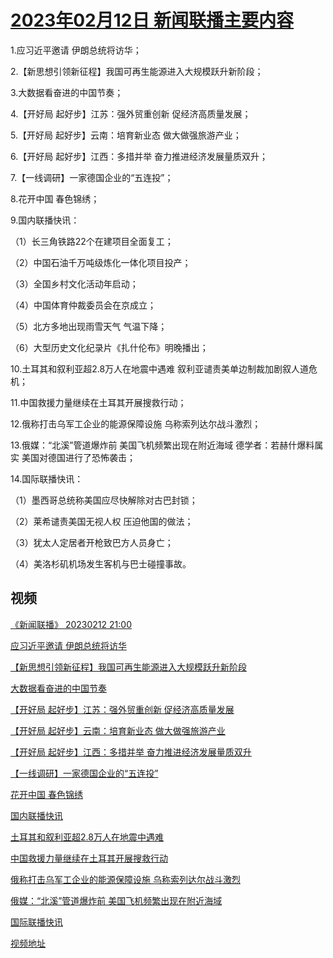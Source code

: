 # [2023年02月12日 新闻联播主要内容](https://tv.cctv.com/lm/xwlb/day/20230212.shtml)

1.应习近平邀请 伊朗总统将访华；

2.【新思想引领新征程】我国可再生能源进入大规模跃升新阶段；

3.大数据看奋进的中国节奏；

4.【开好局 起好步】江苏：强外贸重创新 促经济高质量发展；

5.【开好局 起好步】云南：培育新业态 做大做强旅游产业；

6.【开好局 起好步】江西：多措并举 奋力推进经济发展量质双升；

7.【一线调研】一家德国企业的“五连投”；

8.花开中国 春色锦绣；

9.国内联播快讯：

（1）长三角铁路22个在建项目全面复工；

（2）中国石油千万吨级炼化一体化项目投产；

（3）全国乡村文化活动年启动；

（4）中国体育仲裁委员会在京成立；

（5）北方多地出现雨雪天气 气温下降；

（6）大型历史文化纪录片《扎什伦布》明晚播出；

10.土耳其和叙利亚超2.8万人在地震中遇难 叙利亚谴责美单边制裁加剧叙人道危机；

11.中国救援力量继续在土耳其开展搜救行动；

12.俄称打击乌军工企业的能源保障设施 乌称索列达尔战斗激烈；

13.俄媒：“北溪”管道爆炸前 美国飞机频繁出现在附近海域 德学者：若赫什爆料属实 美国对德国进行了恐怖袭击；

14.国际联播快讯：

（1）墨西哥总统称美国应尽快解除对古巴封锁；

（2）莱希谴责美国无视人权 压迫他国的做法；

（3）犹太人定居者开枪致巴方人员身亡；

（4）美洛杉矶机场发生客机与巴士碰撞事故。

## 视频

[《新闻联播》 20230212 21:00](https://tv.cctv.com/2023/02/13/VIDEZ5u78pQ9ag9UmNPR3tCY230213.shtml)

[应习近平邀请 伊朗总统将访华](https://tv.cctv.com/2023/02/12/VIDEqFAE7Qr6bq8oO1gwxfRU230212.shtml)

[【新思想引领新征程】我国可再生能源进入大规模跃升新阶段](https://tv.cctv.com/2023/02/12/VIDEGlQLR90J1HQ4el4ZoHi0230212.shtml)

[大数据看奋进的中国节奏](https://tv.cctv.com/2023/02/12/VIDERBQPWUPDLtN6Ln9ZTt7k230212.shtml)

[【开好局 起好步】江苏：强外贸重创新 促经济高质量发展](https://tv.cctv.com/2023/02/12/VIDE4Qk9lIMICTTI4aMVQUiz230212.shtml)

[【开好局 起好步】云南：培育新业态 做大做强旅游产业](https://tv.cctv.com/2023/02/12/VIDEmWOqFEOnZwRt9QfHa2to230212.shtml)

[【开好局 起好步】江西：多措并举 奋力推进经济发展量质双升](https://tv.cctv.com/2023/02/12/VIDEhlGRqymJALIoUinQqNw4230212.shtml)

[【一线调研】一家德国企业的“五连投”](https://tv.cctv.com/2023/02/12/VIDEZRM0mU3G3tGxgY8HFEDg230212.shtml)

[花开中国 春色锦绣](https://tv.cctv.com/2023/02/12/VIDEIRdoLA6lElYQB6eEYMmN230212.shtml)

[国内联播快讯](https://tv.cctv.com/2023/02/12/VIDEAMW7CRgLOLAspRx9J3Fw230212.shtml)

[土耳其和叙利亚超2.8万人在地震中遇难](https://tv.cctv.com/2023/02/12/VIDEsSyZMPupoIvvlbPUxUVH230212.shtml)

[中国救援力量继续在土耳其开展搜救行动](https://tv.cctv.com/2023/02/12/VIDEboSuaNRGZ8ByQLY8BjSW230212.shtml)

[俄称打击乌军工企业的能源保障设施 乌称索列达尔战斗激烈](https://tv.cctv.com/2023/02/12/VIDEgDFY97vexqDHyqPKVgQb230212.shtml)

[俄媒：“北溪”管道爆炸前 美国飞机频繁出现在附近海域](https://tv.cctv.com/2023/02/12/VIDETt6goSK1wReHg9gtsINN230212.shtml)

[国际联播快讯](https://tv.cctv.com/2023/02/12/VIDExGGIqlolcf8aqOoE1ivm230212.shtml)

[视频地址](https://tv.cctv.com/lm/xwlb/day/20230212.shtml) 

